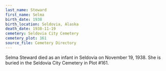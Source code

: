 ```yaml
---
last_name: Steward
first_name: Selma
birth_date: 1938
birth_location: Seldovia, Alaska
death_date: 1938-11-19
cemetery: Seldovia City Cemetery
cemetery_plot: 161
source_file: Cemetery Directory
---
```

Selma Steward died as an infant in Seldovia on November 19, 1938. She is buried in the Seldovia City Cemetery in Plot #161.

